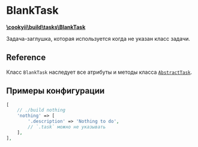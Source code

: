 BlankTask
=========

[**\cookyii\build\tasks\BlankTask**](https://github.com/cookyii/build/blob/master/tasks/BlankTask.php)

Задача-заглушка, которая используется когда не указан класс задачи.

Reference
---------

Класс `BlankTask` наследует все атрибуты и методы класса [`AbstractTask`][].

Примеры конфигурации
--------------------
```php
[
    // ./build nothing
    'nothing' => [
        '.description' => 'Nothing to do',
        // `.task` можно не указывать
    ],
],
```

[`AbstractTask`]: 03-reference-abstract-task.md